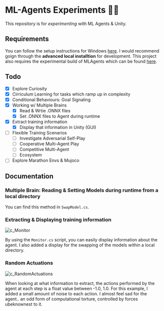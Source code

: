 # ML-Agents Experiments 🧠🤖

This repository is for *experimenting* with ML Agents & Unity.

## Requirements

You can follow the setup instructions for Windows [here](https://github.com/Unity-Technologies/ml-agents/blob/develop/docs/Installation.md). I would recommend goign through the **advanced local installtion** for development. This project also requires the experimental build of MLAgents which can be found [here](https://docs.unity3d.com/Packages/com.unity.ml-agents@2.3/manual/index.html).

## Todo

- [x] Explore Curiosity
- [x] Cirriculum Learning for tasks which ramp up in complexity 
- [x] Conditional Behaviours: Goal Signaling
- [x] Working w/ Multiple Brains
	- [x] Read & Wrtie .ONNX files
	- [x] Set .ONNX files to Agent during runtime
- [x] Extract training information
	- [x] Display that information in Unity (GUI)
- [ ] Flexible Training Scenarios
	- [ ] Investigate Adversarial Self-Play
	- [ ] Cooperative Multi-Agent Play
	- [ ] Competitive Multi-Agent
	- [ ] Ecosystem
- [ ] Explore Marathon Envs & Mujoco

## Documentation

### __Multiple Brain: Reading & Setting Models during runtime from a local directory__
You can find this method in `SwapModel.cs`. 

### __Extracting & Displaying training information__
![c_Monitor](https://github.com/Caileannn/ml-agents-simone/assets/25906839/06d45f96-3425-4daa-9fcf-52756017f5c8)

By using the `Monitor.cs` script, you can easily display information about the agent. I also added a display for the swapping of the models within a local directory.

### Random Actuations
![c_RandomActuations](https://github.com/Caileannn/ml-agents-simone/assets/25906839/6882c0bb-54fb-44a5-b479-42c8ca97cbe2)

When looking at what information to extract, the actions performed by the agent at each step is a float value between -1.0, 1.0. For this example, I added a small amount of noise to each action. I almost feel sad for the agent.. an odd form of computational torture, controlled by forces ubeknownest to it.
